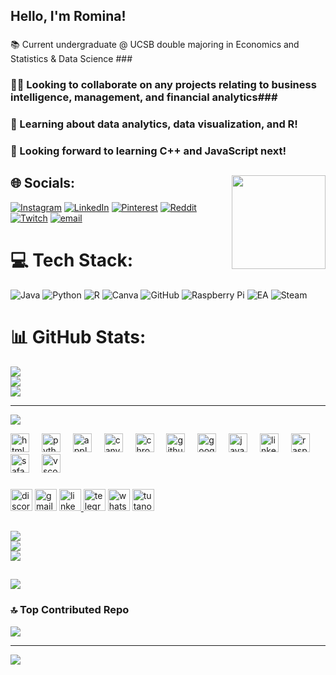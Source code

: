 ## Hello, I'm Romina!
###
  📚 Current undergraduate @ UCSB double majoring in Economics and Statistics & Data Science ###
###  👩‍💻 Looking to collaborate on any projects relating to business intelligence, management, and financial analytics###
###  🌱 Learning about data analytics, data visualization, and R! ###
###  🤝 Looking forward to learning C++ and JavaScript next!
###
##
<img align="right" height="150" src="https://media3.giphy.com/media/v1.Y2lkPTc5MGI3NjExeHBoZHFxdmF6YzEzNW05aWc5ZXkwYzIybTVlcnAxODFnMXJlaTJpbSZlcD12MV9pbnRlcm5hbF9naWZfYnlfaWQmY3Q9Zw/lP8ezu4iNVmZYOZn3j/giphy.gif"  />

###

## 🌐 Socials:
[![Instagram](https://img.shields.io/badge/Instagram-%23E4405F.svg?logo=Instagram&logoColor=white)](https://instagram.com/romainel3ttuce) [![LinkedIn](https://img.shields.io/badge/LinkedIn-%230077B5.svg?logo=linkedin&logoColor=white)](https://linkedin.com/in/romina-sarfehnia-3976072a0) [![Pinterest](https://img.shields.io/badge/Pinterest-%23E60023.svg?logo=Pinterest&logoColor=white)](https://pinterest.com/romainel3ttuce) [![Reddit](https://img.shields.io/badge/Reddit-%23FF4500.svg?logo=Reddit&logoColor=white)](https://reddit.com/user/romainel3ttuce) [![Twitch](https://img.shields.io/badge/Twitch-%239146FF.svg?logo=Twitch&logoColor=white)](https://twitch.tv/romainel3ttuce) [![email](https://img.shields.io/badge/Email-D14836?logo=gmail&logoColor=white)](mailto:romina.sarfehnia@gmail.com) 

# 💻 Tech Stack:
![Java](https://img.shields.io/badge/java-%23ED8B00.svg?style=flat-square&logo=openjdk&logoColor=white) ![Python](https://img.shields.io/badge/python-3670A0?style=flat-square&logo=python&logoColor=ffdd54) ![R](https://img.shields.io/badge/r-%23276DC3.svg?style=flat-square&logo=r&logoColor=white) ![Canva](https://img.shields.io/badge/Canva-%2300C4CC.svg?style=flat-square&logo=Canva&logoColor=white) ![GitHub](https://img.shields.io/badge/github-%23121011.svg?style=flat-square&logo=github&logoColor=white) ![Raspberry Pi](https://img.shields.io/badge/-Raspberry_Pi-C51A4A?style=flat-square&logo=Raspberry-Pi) ![EA](https://img.shields.io/badge/ea-%23000000.svg?style=flat-square&logo=ea&logoColor=white) ![Steam](https://img.shields.io/badge/steam-%23000000.svg?style=flat-square&logo=steam&logoColor=white)
# 📊 GitHub Stats:
![](https://github-readme-stats.vercel.app/api?username=romainlettuce&theme=onedark&hide_border=false&include_all_commits=true&count_private=false)<br/>
![](https://nirzak-streak-stats.vercel.app/?user=romainlettuce&theme=onedark&hide_border=false)<br/>
![](https://github-readme-stats.vercel.app/api/top-langs/?username=romainlettuce&theme=onedark&hide_border=false&include_all_commits=true&count_private=false&layout=compact)

---
[![](https://visitcount.itsvg.in/api?id=romainlettuce&icon=9&color=7)](https://visitcount.itsvg.in)

<!-- Proudly created with GPRM ( https://gprm.itsvg.in ) -->

<div align="left">
  <img src="https://cdn.jsdelivr.net/gh/devicons/devicon/icons/html5/html5-original.svg" height="30" alt="html5 logo"  />
  <img width="12" />
  <img src="https://cdn.jsdelivr.net/gh/devicons/devicon/icons/python/python-original.svg" height="30" alt="python logo"  />
  <img width="12" />
  <img src="https://cdn.simpleicons.org/apple/000000" height="30" alt="apple logo"  />
  <img width="12" />
  <img src="https://cdn.simpleicons.org/canva/00C4CC" height="30" alt="canva logo"  />
  <img width="12" />
  <img src="https://cdn.jsdelivr.net/gh/devicons/devicon/icons/chrome/chrome-original.svg" height="30" alt="chrome logo"  />
  <img width="12" />
  <img src="https://cdn.jsdelivr.net/gh/devicons/devicon/icons/github/github-original.svg" height="30" alt="github logo"  />
  <img width="12" />
  <img src="https://cdn.jsdelivr.net/gh/devicons/devicon/icons/google/google-original.svg" height="30" alt="google logo"  />
  <img width="12" />
  <img src="https://cdn.jsdelivr.net/gh/devicons/devicon/icons/java/java-original.svg" height="30" alt="java logo"  />
  <img width="12" />
  <img src="https://cdn.jsdelivr.net/gh/devicons/devicon/icons/linkedin/linkedin-original.svg" height="30" alt="linkedin logo"  />
  <img width="12" />
  <img src="https://cdn.jsdelivr.net/gh/devicons/devicon/icons/raspberrypi/raspberrypi-original.svg" height="30" alt="raspberrypi logo"  />
  <img width="12" />
  <img src="https://cdn.jsdelivr.net/gh/devicons/devicon/icons/safari/safari-original.svg" height="30" alt="safari logo"  />
  <img width="12" />
  <img src="https://cdn.jsdelivr.net/gh/devicons/devicon/icons/vscode/vscode-original.svg" height="30" alt="vscode logo"  />
</div>

###

<div align="left">
  <img src="https://img.shields.io/static/v1?message=Discord&logo=discord&label=&color=7289DA&logoColor=white&labelColor=&style=for-the-badge" height="35" alt="discord logo"  />
  <img src="https://img.shields.io/static/v1?message=Gmail&logo=gmail&label=&color=D14836&logoColor=white&labelColor=&style=for-the-badge" height="35" alt="gmail logo"  />
  <a href="www.linkedin.com/in/romina-sarfehnia-3976072a0" target="_blank">
    <img src="https://img.shields.io/static/v1?message=LinkedIn&logo=linkedin&label=&color=0077B5&logoColor=white&labelColor=&style=for-the-badge" height="35" alt="linkedin logo"  />
  </a>
  <img src="https://img.shields.io/static/v1?message=Telegram&logo=telegram&label=&color=2CA5E0&logoColor=white&labelColor=&style=for-the-badge" height="35" alt="telegram logo"  />
  <img src="https://img.shields.io/static/v1?message=Whatsapp&logo=whatsapp&label=&color=25D366&logoColor=white&labelColor=&style=for-the-badge" height="35" alt="whatsapp logo"  />
  <img src="https://img.shields.io/static/v1?message=Tutanota&logo=tutanota&label=&color=840010&logoColor=white&labelColor=&style=for-the-badge" height="35" alt="tutanota logo"  />
</div>

###

##

![](https://github-readme-stats.vercel.app/api?username=romainel3ttuce&theme=panda&hide_border=false&include_all_commits=false&count_private=false)<br/>
![](https://nirzak-streak-stats.vercel.app/?user=romainel3ttuce&theme=panda&hide_border=false)<br/>
![](https://github-readme-stats.vercel.app/api/top-langs/?username=romainel3ttuce&theme=panda&hide_border=false&include_all_commits=false&count_private=false&layout=compact)

## 
![](https://github-profile-trophy.vercel.app/?username=romainel3ttuce&theme=panda&no-frame=false&no-bg=true&margin-w=4)

### 🔝 Top Contributed Repo
![](https://github-contributor-stats.vercel.app/api?username=romainel3ttuce&limit=5&theme=panda&combine_all_yearly_contributions=true)

---
[![](https://visitcount.itsvg.in/api?id=romainel3ttuce&icon=9&color=10)](https://visitcount.itsvg.in)

<!-- Proudly created with GPRM ( https://gprm.itsvg.in ) -->
